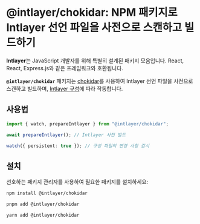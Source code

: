 # @intlayer/chokidar: NPM 패키지로 Intlayer 선언 파일을 사전으로 스캔하고 빌드하기

**Intlayer**는 JavaScript 개발자를 위해 특별히 설계된 패키지 모음입니다. React, React, Express.js와 같은 프레임워크와 호환됩니다.

**`@intlayer/chokidar`** 패키지는 [chokidar](https://github.com/paulmillr/chokidar)를 사용하여 Intlayer 선언 파일을 사전으로 스캔하고 빌드하며, [Intlayer 구성](https://github.com/aymericzip/intlayer/blob/main/docs/ko/configuration.md)에 따라 작동합니다.

## 사용법

```ts
import { watch, prepareIntlayer } from "@intlayer/chokidar";

await prepareIntlayer(); // Intlayer 사전 빌드

watch({ persistent: true }); // 구성 파일의 변경 사항 감시
```

## 설치

선호하는 패키지 관리자를 사용하여 필요한 패키지를 설치하세요:

```bash packageManager="npm"
npm install @intlayer/chokidar
```

```bash packageManager="pnpm"
pnpm add @intlayer/chokidar
```

```bash packageManager="yarn"
yarn add @intlayer/chokidar
```
